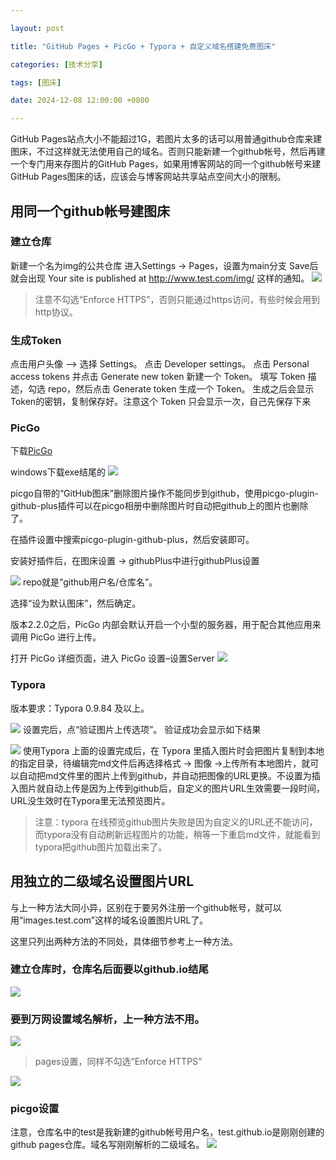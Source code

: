 ```yaml
---

layout: post

title: "GitHub Pages + PicGo + Typora + 自定义域名搭建免费图床"

categories: [技术分享]

tags: [图床]

date: 2024-12-08 12:00:00 +0800

---
```



GitHub Pages站点大小不能超过1G，若图片太多的话可以用普通github仓库来建图床，不过这样就无法使用自己的域名。否则只能新建一个github帐号，然后再建一个专门用来存图片的GitHub Pages，如果用博客网站的同一个github帐号来建GitHub Pages图床的话，应该会与博客网站共享站点空间大小的限制。

## 用同一个github帐号建图床

### 建立仓库

新建一个名为img的公共仓库
进入Settings -> Pages，设置为main分支
Save后就会出现 Your site is published at http://www.test.com/img/ 这样的通知。
![](https://imgs.5205230.xyz/img/20241208075557864.png) 

> 注意不勾选“Enforce HTTPS”，否则只能通过https访问，有些时候会用到http协议。


### 生成Token

点击用户头像 –> 选择 Settings。
点击 Developer settings。
点击 Personal access tokens 并点击 Generate new token 新建一个 Token。
填写 Token 描述，勾选 repo，然后点击 Generate token 生成一个 Token。
生成之后会显示Token的密钥，复制保存好。注意这个 Token 只会显示一次，自己先保存下来


### PicGo

下载[PicGo](https://github.com/Molunerfinn/PicGo/releases)

windows下载exe结尾的
![](https://imgs.5205230.xyz/img/20241208075918979.png) 

picgo自带的“GitHub图床”删除图片操作不能同步到github，使用picgo-plugin-github-plus插件可以在picgo相册中删除图片时自动把github上的图片也删除了。

在插件设置中搜索picgo-plugin-github-plus，然后安装即可。

安装好插件后，在图床设置 -> githubPlus中进行githubPlus设置

![](https://imgs.5205230.xyz/img/20241208080116786.png) 
repo就是“github用户名/仓库名”。

选择“设为默认图床”，然后确定。

版本2.2.0之后，PicGo 内部会默认开启一个小型的服务器，用于配合其他应用来调用 PicGo 进行上传。

打开 PicGo 详细页面，进入 PicGo 设置–设置Server
![](https://imgs.5205230.xyz/img/20241208080237716.png) 

### Typora

版本要求：Typora 0.9.84 及以上。

![](https://imgs.5205230.xyz/img/20241208080324781.png) 
设置完后，点“验证图片上传选项”。
验证成功会显示如下结果

![](https://imgs.5205230.xyz/img/20241208080438310.png) 
使用Typora
上面的设置完成后，在 Typora 里插入图片时会把图片复制到本地的指定目录，待编辑完md文件后再选择格式 -> 图像 ->上传所有本地图片，就可以自动把md文件里的图片上传到github，并自动把图像的URL更换。不设置为插入图片就自动上传是因为上传到github后，自定义的图片URL生效需要一段时间，URL没生效时在Typora里无法预览图片。

> 注意：typora 在线预览github图片失败是因为自定义的URL还不能访问，而typora没有自动刷新远程图片的功能，稍等一下重启md文件，就能看到typora把github图片加载出来了。



## 用独立的二级域名设置图片URL

与上一种方法大同小异，区别在于要另外注册一个github帐号，就可以用“images.test.com”这样的域名设置图片URL了。

这里只列出两种方法的不同处，具体细节参考上一种方法。

### 建立仓库时，仓库名后面要以github.io结尾
![](https://imgs.5205230.xyz/img/20241208080655435.png) 
### 要到万网设置域名解析，上一种方法不用。
![](https://imgs.5205230.xyz/img/20241208081004665.png) 

> pages设置，同样不勾选“Enforce HTTPS”

![](https://imgs.5205230.xyz/img/20241208080821601.png)

### picgo设置

注意，仓库名中的test是我新建的github帐号用户名，test.github.io是刚刚创建的github pages仓库。域名写刚刚解析的二级域名。
![](https://imgs.5205230.xyz/img/20241208081119886.png) 
